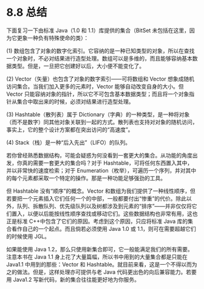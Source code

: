 # 8.8 总结

下面复习一下由标准 Java（1.0 和 1.1）库提供的集合（BitSet 未包括在这里，因为它更象一种负有特殊使命的类）：

(1) 数组包含了对象的数字化索引。它容纳的是一种已知类型的对象，所以在查找一个对象时，不必对结果进行造型处理。数组可以是多维的，而且能够容纳基本数据类型。但是，一旦把它创建好以后，大小便不能变化了。

(2) Vector（矢量）也包含了对象的数字索引——可将数组和 Vector 想象成随机访问集合。当我们加入更多的元素时，Vector 能够自动改变自身的大小。但 Vector 只能容纳对象的指针，所以它不可包含基本数据类型；而且将一个对象指针从集合中取出来的时候，必须对结果进行造型处理。

(3) Hashtable（散列表）属于 Dictionary（字典）的一种类型，是一种将对象（而不是数字）同其他对象关联到一起的方式。散列表也支持对对象的随机访问，事实上，它的整个设计方案都在突出访问的“高速度”。

(4) Stack（栈）是一种“后入先出”（LIFO）的队列。

若你曾经熟悉数据结构，可能会疑惑为何没看到一套更大的集合。从功能的角度出发，你真的需要一套更大的集合吗？对于 Hashtable，可将任何东西置入其中，并以非常快的速度检索；对于 Enumeration（枚举），可遍历一个序列，并对其中的每个元素都采取一个特定的操作。那是一种功能足够强劲的工具。

但 Hashtable 没有“顺序”的概念。Vector 和数组为我们提供了一种线性顺序，但若要把一个元素插入它们任何一个的中部，一般都要付出“惨重”的代价。除此以外，队列、拆散队列、优先级队列以及树都涉及到元素的“排序”——并非仅仅将它们置入，以便以后能按线性顺序查找或移动它们。这些数据结构也非常有用，这也正是标准 C++中包含了它们的原因。考虑到这个原因，只应将标准 Java 库的集合看作自己的一个起点。而且倘若必须使用 Java 1.0 或 1.1，则可在需要超越它们的时候使用 JGL。

如果能使用 Java 1.2，那么只使用新集合即可，它一般能满足我们的所有需要。注意本书在 Java 1.1 身上花了大量篇幅，所以书中用到的大量集合都是只能在 Java1.1 中用到的那些：Vector 和 Hashtable。就目前来看，这是一个不得以而为之的做法。但是，这样处理亦可提供与老 Java 代码更出色的向后兼容能力。若要用 Java1.2 写新代码，新的集合往往能更好地为你服务。
